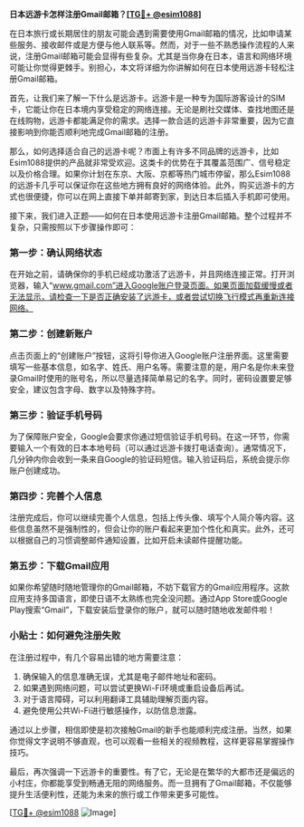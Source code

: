 **日本远游卡怎样注册Gmail邮箱？[[TG💪+ @esim1088](https://t.me/s/esim1088)]**

在日本旅行或长期居住的朋友可能会遇到需要使用Gmail邮箱的情况，比如申请某些服务、接收邮件或是方便与他人联系等。然而，对于一些不熟悉操作流程的人来说，注册Gmail邮箱可能会显得有些复杂。尤其是当你身在日本，语言和网络环境可能让你觉得更棘手。别担心，本文将详细为你讲解如何在日本使用远游卡轻松注册Gmail邮箱。

首先，让我们来了解一下什么是远游卡。远游卡是一种专为国际游客设计的SIM卡，它能让你在日本境内享受稳定的网络连接。无论是刷社交媒体、查找地图还是在线购物，远游卡都能满足你的需求。选择一款合适的远游卡非常重要，因为它直接影响到你能否顺利地完成Gmail邮箱的注册。

那么，如何选择适合自己的远游卡呢？市面上有许多不同品牌的远游卡，比如Esim1088提供的产品就非常受欢迎。这类卡的优势在于其覆盖范围广、信号稳定以及价格合理。如果你计划在东京、大阪、京都等热门城市停留，那么Esim1088的远游卡几乎可以保证你在这些地方拥有良好的网络体验。此外，购买远游卡的方式也很便捷，你可以在网上直接下单并邮寄到家，到达日本后插入手机即可使用。

接下来，我们进入正题——如何在日本使用远游卡注册Gmail邮箱。整个过程并不复杂，只需按照以下步骤操作即可：

### **第一步：确认网络状态**
在开始之前，请确保你的手机已经成功激活了远游卡，并且网络连接正常。打开浏览器，输入“www.gmail.com”进入Google账户登录页面。如果页面加载缓慢或者无法显示，请检查一下是否正确安装了远游卡，或者尝试切换飞行模式再重新连接网络。

### **第二步：创建新账户**
点击页面上的“创建账户”按钮，这将引导你进入Google账户注册界面。这里需要填写一些基本信息，如名字、姓氏、用户名等。需要注意的是，用户名是你未来登录Gmail时使用的账号名，所以尽量选择简单易记的名字。同时，密码设置要足够安全，建议包含字母、数字以及特殊字符。

### **第三步：验证手机号码**
为了保障账户安全，Google会要求你通过短信验证手机号码。在这一环节，你需要输入一个有效的日本本地号码（可以通过远游卡拨打电话查询）。通常情况下，几分钟内你会收到一条来自Google的验证码短信。输入验证码后，系统会提示你账户创建成功。

### **第四步：完善个人信息**
注册完成后，你可以继续完善个人信息，包括上传头像、填写个人简介等内容。这些信息虽然不是强制性的，但会让你的账户看起来更加个性化和真实。此外，还可以根据自己的习惯调整邮件通知设置，比如开启未读邮件提醒功能。

### **第五步：下载Gmail应用**
如果你希望随时随地管理你的Gmail邮箱，不妨下载官方的Gmail应用程序。这款应用支持多国语言，即使日语不太熟练也完全没问题。通过App Store或Google Play搜索“Gmail”，下载安装后登录你的账户，就可以随时随地收发邮件啦！

### **小贴士：如何避免注册失败**
在注册过程中，有几个容易出错的地方需要注意：
1. 确保输入的信息准确无误，尤其是电子邮件地址和密码。
2. 如果遇到网络问题，可以尝试更换Wi-Fi环境或重启设备后再试。
3. 对于语言障碍，可以利用翻译工具辅助理解页面内容。
4. 避免使用公共Wi-Fi进行敏感操作，以防信息泄露。

通过以上步骤，相信即使是初次接触Gmail的新手也能顺利完成注册。当然，如果你觉得文字说明不够直观，也可以观看一些相关的视频教程，这样更容易掌握操作技巧。

最后，再次强调一下远游卡的重要性。有了它，无论是在繁华的大都市还是偏远的小村庄，你都能享受到畅通无阻的网络服务。而一旦拥有了Gmail邮箱，不仅能够提升生活便利性，还能为未来的旅行或工作带来更多可能性。

[[TG💪+ @esim1088](https://t.me/s/esim1088) ![Image](https://i.postimg.cc/4NQfJmqS/Snipaste-2025-05-13-00-14-12.png)]